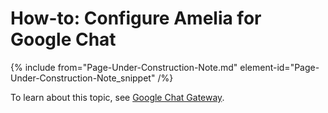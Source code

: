 

# How-to: Configure Amelia for Google Chat

{% include from="Page-Under-Construction-Note.md" element-id="Page-Under-Construction-Note_snippet" /%}

To learn about this topic, see [Google Chat Gateway](https://docs.amelia.com/display/AmeliaDocsV6/Google+Chat+Gateway).

 
